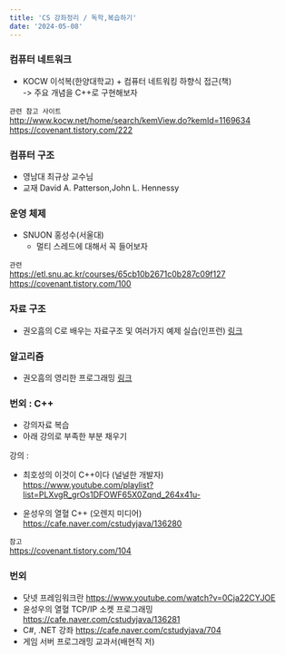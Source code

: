 ```yaml
---
title: 'CS 강좌정리 / 독학,복습하기'
date: '2024-05-08'
---
```


### 컴퓨터 네트워크
- KOCW 이석복(한양대학교) + 컴퓨터 네트워킹 하향식 접근(책)  
-> 주요 개념을 C++로 구현해보자

`관련 참고 사이트`  
http://www.kocw.net/home/search/kemView.do?kemId=1169634  
https://covenant.tistory.com/222

### 컴퓨터 구조
- 영남대 최규상 교수님
- 교재 David A. Patterson,John L. Hennessy
### 운영 체제
- SNUON 홍성수(서울대)
    - 멀티 스레드에 대해서 꼭 들어보자

`관련`  
https://etl.snu.ac.kr/courses/65cb10b2671c0b287c09f127
https://covenant.tistory.com/100

### 자료 구조
- 권오흠의 C로 배우는 자료구조 및 여러가지 예제 실습(인프런)
[링크](https://www.inflearn.com/course/c%EB%A1%9C-%EB%B0%B0%EC%9A%B0%EB%8A%94-%EC%9E%90%EB%A3%8C%EA%B5%AC%EC%A1%B0-%EB%B0%8F-%EC%97%AC%EB%9F%AC%EA%B0%80%EC%A7%80-%EC%98%88%EC%A0%9C-%EC%8B%A4%EC%8A%B5#?utm_source=naver&utm_medium=social&utm_campaign=push-course&utm_term=mapa)

### 알고리즘
- 권오흠의 영리한 프로그래밍
[링크](https://www.inflearn.com/course/%EC%95%8C%EA%B3%A0%EB%A6%AC%EC%A6%98-%EA%B0%95%EC%A2%8C?utm_source=naver&utm_medium=social&utm_campaign=push-course&utm_term=mapa)

### 번외 : C++
- 강의자료 복습
- 아래 강의로 부족한 부분 채우기

강의 : 
- 최호성의 이것이 C++이다 (널널한 개발자)
https://www.youtube.com/playlist?list=PLXvgR_grOs1DFOWF65X0Zqnd_264x41u-

- 윤성우의 열혈 C++ (오렌지 미디어)
https://cafe.naver.com/cstudyjava/136280

`참고`  
https://covenant.tistory.com/104

### 번외
- 닷넷 프레임워크란 https://www.youtube.com/watch?v=0Cja22CYJOE
- 윤성우의 열혈 TCP/IP 소켓 프로그래밍 https://cafe.naver.com/cstudyjava/136281
- C#, .NET 강좌 https://cafe.naver.com/cstudyjava/704
- 게임 서버 프로그래밍 교과서(배현직 저)
